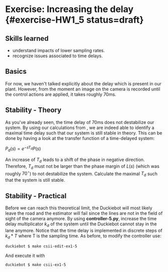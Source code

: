 # Exercise: Increasing the delay {#exercise-HW1_5 status=draft}

## Skills learned

* understand impacts of lower sampling rates.
* recognize issues associated to time delays.


## Basics

For now, we haven't talked explicitly about the delay which is present in our plant. However, from the moment an image on the camera is recorded until the control actions are applied, it takes roughly 70ms.

## Stability - Theory

As you've already seen, the time delay of 70ms does not destabilize our system. By using our calculations from [](#exercise-HW1_1), we are indeed able to identify a maximal time delay such that our system is still stable in theory. This can be done by having a look at the transfer function of a time-delayed system:

$P_d(s) = e^{-sT_d} P(s)$

An increase of $T_d$ leads to a shift of the phase in negative direction. Therefore, $T_d$ must not be larger than the phase margin of $L(s)$ (which was roughly $70^{\circ}$) to not destabilize the system. Calculate the maximal $T_d$ such that the system is still stable.

## Stability - Practical

Before we can reach this theoretical limit, the Duckiebot will most likely leave the road and the estimator will fail since the lines are not in the field of sight of the camera anymore. By using **controller-5.py**, increase the time delay multiplicator $k_d$ of the system until the Duckiebot cannot stay in the lane anymore. Notice that the time delay is implemented in discrete steps of $k_d * T$ where T is the sampling time. As before, to modify the controller use:

    duckiebot $ make csii-edit-ex1-5

And execute it with

    duckiebot $ make csii-ex1-5
